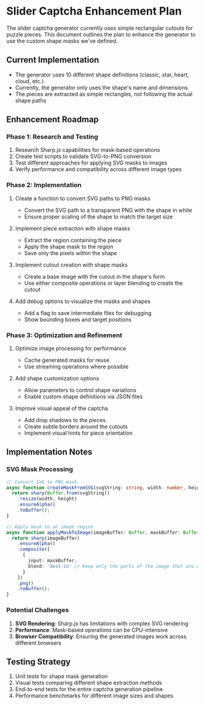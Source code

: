 # Slider Captcha Enhancement Plan

The slider captcha generator currently uses simple rectangular cutouts for puzzle pieces. This document outlines the plan to enhance the generator to use the custom shape masks we've defined.

## Current Implementation

- The generator uses 10 different shape definitions (classic, star, heart, cloud, etc.)
- Currently, the generator only uses the shape's name and dimensions
- The pieces are extracted as simple rectangles, not following the actual shape paths

## Enhancement Roadmap

### Phase 1: Research and Testing

1. Research Sharp.js capabilities for mask-based operations
2. Create test scripts to validate SVG-to-PNG conversion
3. Test different approaches for applying SVG masks to images
4. Verify performance and compatibility across different image types

### Phase 2: Implementation

1. Create a function to convert SVG paths to PNG masks
   - Convert the SVG path to a transparent PNG with the shape in white
   - Ensure proper scaling of the shape to match the target size

2. Implement piece extraction with shape masks
   - Extract the region containing the piece
   - Apply the shape mask to the region
   - Save only the pixels within the shape

3. Implement cutout creation with shape masks
   - Create a base image with the cutout in the shape's form
   - Use either composite operations or layer blending to create the cutout

4. Add debug options to visualize the masks and shapes
   - Add a flag to save intermediate files for debugging
   - Show bounding boxes and target positions

### Phase 3: Optimization and Refinement

1. Optimize image processing for performance
   - Cache generated masks for reuse
   - Use streaming operations where possible

2. Add shape customization options
   - Allow parameters to control shape variations
   - Enable custom shape definitions via JSON files

3. Improve visual appeal of the captcha
   - Add drop shadows to the pieces
   - Create subtle borders around the cutouts
   - Implement visual hints for piece orientation

## Implementation Notes

### SVG Mask Processing

```typescript
// Convert SVG to PNG mask
async function createMaskFromSVG(svgString: string, width: number, height: number): Promise<Buffer> {
  return sharp(Buffer.from(svgString))
    .resize(width, height)
    .ensureAlpha()
    .toBuffer();
}

// Apply mask to an image region
async function applyMaskToImage(imageBuffer: Buffer, maskBuffer: Buffer): Promise<Buffer> {
  return sharp(imageBuffer)
    .ensureAlpha()
    .composite([
      {
        input: maskBuffer,
        blend: 'dest-in' // Keep only the parts of the image that are within the mask
      }
    ])
    .png()
    .toBuffer();
}
```

### Potential Challenges

1. **SVG Rendering**: Sharp.js has limitations with complex SVG rendering
2. **Performance**: Mask-based operations can be CPU-intensive
3. **Browser Compatibility**: Ensuring the generated images work across different browsers

## Testing Strategy

1. Unit tests for shape mask generation
2. Visual tests comparing different shape extraction methods
3. End-to-end tests for the entire captcha generation pipeline
4. Performance benchmarks for different image sizes and shapes 